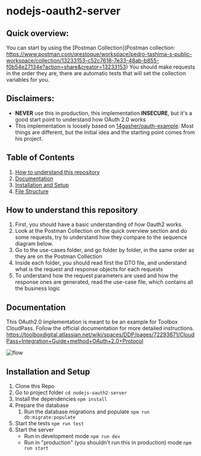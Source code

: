 # nodejs-oauth2-server

## Quick overview:
You can start by using the [Postman Collection](Postman collection: https://www.postman.com/qrestoque/workspace/pedro-tashima-s-public-workspace/collection/13233153-c52c7618-7e33-48ab-b855-f0b54e27134e?action=share&creator=13233153)
You should make requests in the order they are, there are automatic tests that will set the collection variables for you.

## Disclaimers: 
* **NEVER** use this in production, this implementation **INSECURE**, but it's a good start point to understand how OAuth 2.0 works
* This implementation is loosely based on [14gasher/oauth-example](https://github.com/14gasher/oauth-example). Most things are different, but the initial idea and the starting point comes from his project.

## Table of Contents

1. [How to understand this repository](#how-to-understand-this-repository)
1. [Documentation](#documentation)
1. [Installation and Setup](#installation-and-setup)
1. [File Structure](#file-structure)

## How to understand this repository
1. First, you should have a basic understanding of how Oauth2 works.
1. Look at the Postman Collection on the quick overview section and do some requests, try to understand how they compare to the sequence diagram below.
1. Go to the use-cases folder, and go folder by folder, in the same order as they are on the Postman Collection
1. Inside each folder, you should read first the DTO file, and understand what is the request and response objects for each requests
1. To understand how the request parameters are used and how the response ones are generated, read the use-case file, which contains all the business logic

## Documentation

This OAuth2.0 implementation is meant to be an example for Toolbox CloudPass. Follow the official documentation for more detailed instructions.
https://toolboxdigital.atlassian.net/wiki/spaces/DDP/pages/72293671/CloudPass+Integration+Guide+method+OAuth+2.0+Protocol

![flow](https://toolboxdigital.atlassian.net/wiki/download/thumbnails/72293671/Flujo%20de%20autenticaci%C3%B3n%20Oauth2.jpg?version=1&modificationDate=1569931404030&cacheVersion=1&api=v2&width=1108&height=1921)

## Installation and Setup

1. Clone this Repo
1. Go to project folder `cd nodejs-oauth2-server`
1. Install the dependencies `npm install`
1. Prepare the database
    1. Run the database migrations and populate `npm run db:migrate:populate`
1. Start the tests `npm run test`
1. Start the server
    * Run in development mode `npm run dev`
    * Run in "production" (you shouldn't run this in production) mode `npm run start`

